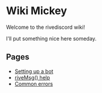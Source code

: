 # Wiki Mickey

Welcome to the rivediscord wiki!

I'll put something nice here someday.

## Pages

- [Setting up a bot](http://seabird.me/rivediscord/bot.html)
- [riveMsg() help](http://seabird.me/rivediscord/rivemsg.html)
- [Common errors](https://github.com/freakmoch/rivediscord/wiki/Common-errors)
